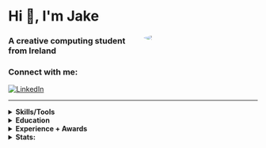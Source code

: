 <h1 align="left">Hi 👋, I'm Jake</h1>

<img align='right' style="border-radius:50%" src="https://user-images.githubusercontent.com/47800618/110992630-13659e00-836e-11eb-949b-7dbc125ca0e3.png" width="230">

<h3 align="left">A creative computing student from Ireland</h3>



<h3 align="left">Connect with me:</h3>
<p align="left">
<a target="_blank" href="https://www.linkedin.com/in/jake-wb/"><img alt="LinkedIn" src="https://img.shields.io/badge/linkedin%20-%230077B5.svg?&style=for-the-badge&logo=linkedin&logoColor=white"/></a>
</p>


***
<details>
    <summary>
        <b>Skills/Tools</b>
    </summary>
    <br>
    <h5>Languages/Frameworks</h5>
    <table>
        <tr>
            <td align="center">
              HTML<br>
              <img src="https://raw.githubusercontent.com/devicons/devicon/master/icons/html5/html5-original-wordmark.svg" alt="html5" width="40" height="40"/>
            </td>
            <td align="center">
              CSS<br>
              <img src="https://raw.githubusercontent.com/devicons/devicon/master/icons/css3/css3-original-wordmark.svg" alt="css3" width="40" height="40"/>
            </td>
            <td align="center">
              JavaScript<br>
              <img src="https://raw.githubusercontent.com/devicons/devicon/master/icons/javascript/javascript-original.svg" alt="javascript" width="40" height="40"/>
            </td>
            <td align="center">
              PHP<br>
              <img src="https://raw.githubusercontent.com/devicons/devicon/master/icons/php/php-original.svg" alt="php" width="40" height="40"/>
            </td>
            <td align="center">
              MySQL<br>
              <img src="https://raw.githubusercontent.com/devicons/devicon/master/icons/mysql/mysql-original-wordmark.svg" alt="mysql" width="40" height="40"/>
            </td>
            <td align="center">
              Java<br>
              <img src="https://raw.githubusercontent.com/devicons/devicon/master/icons/java/java-original.svg" alt="java" width="40" height="40"/>
            </td>
            <td align="center">
              Bootstrap<br>
              <img src="https://raw.githubusercontent.com/devicons/devicon/master/icons/bootstrap/bootstrap-plain-wordmark.svg" alt="bootstrap" width="40" height="40"/>
            </td>
            <td align="center">
              Phaser.js<br>
            </td>
            <td align="center">
              Bash<br>
              <img src="https://www.vectorlogo.zone/logos/gnu_bash/gnu_bash-icon.svg" alt="bash" width="40" height="40"/>
            </td>
        </tr>
    </table>
        <h5>Editors/IDEs</h5>
    <table>
        <tr>
            <td>Visual Studio Code</td>
            <td>IntelliJ IDEA</td>
        </tr>
    </table>
            <h5>Other tools</h5>
    <table>
        <tr>
            <td align="center">
                Adobe Illustrator<br>
                <img src="https://www.vectorlogo.zone/logos/adobe_illustrator/adobe_illustrator-icon.svg" alt="illustrator" width="40" height="40"/> </td>
            <td>
              Adobe Photoshop<br>
              <img src="https://raw.githubusercontent.com/devicons/devicon/master/icons/photoshop/photoshop-line.svg" alt="photoshop" width="40" height="40"/>
           </td>
            <td align="center">
            Figma<img src="https://www.vectorlogo.zone/logos/figma/figma-icon.svg" alt="figma" width="40" height="40"/> 
          </td>
        </tr>
    </table>
</details>

<details>
  <summary>
      <b>Education</b>
  </summary>
  <br>
  <table>
          <td>Web Design & Digital Media (Level 5 Certificate, 2019)</td>
          <td>Creative Computing (Level 8 Bsc, 2019-Present)</td>
      </tr>
  </table>
</details>
  
<details>
  <summary>
      <b>Experience + Awards</b>
  </summary>
  <br>
  <table>
      <tr>
          <td>Part-time graphic design for AOSL Ltd (~3 years)</td>
          <td>Web Design/Digital media grad of the year 2019 (BFEI)</td>
      </tr>
  </table>
</details>

<details>
  <summary><b>Stats:</b></summary>
<p>
  <img align="center" src="https://github-readme-stats.vercel.app/api/top-langs?username=jakewarrenblack&show_icons=true&locale=en&layout=compact" alt="jakewarrenblack" />
</p>

<p>
  <img align="center" src="https://github-readme-streak-stats.herokuapp.com/?user=jakewarrenblack&" alt="jakewarrenblack" />
</p>
</details>
